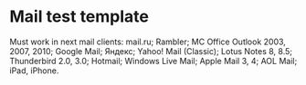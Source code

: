Mail test template
=========

Must work in next mail clients:
mail.ru; Rambler; MC Office Outlook 2003, 2007, 2010; Google Mail; Яндекс; Yahoo! Mail (Classic); Lotus Notes 8, 8.5; Thunderbird 2.0, 3.0; Hotmail; Windows Live Mail; Apple Mail 3, 4; AOL Mail; iPad, iPhone.